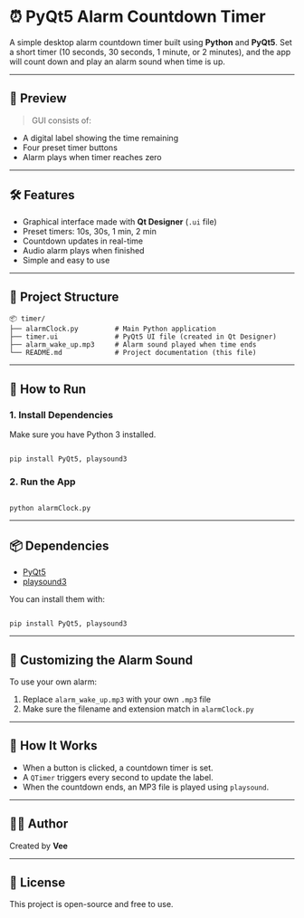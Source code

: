 # ⏰ PyQt5 Alarm Countdown Timer

A simple desktop alarm countdown timer built using **Python** and **PyQt5**. Set a short timer (10 seconds, 30 seconds, 1 minute, or 2 minutes), and the app will count down and play an alarm sound when time is up.

---

## 📸 Preview

> GUI consists of:
- A digital label showing the time remaining
- Four preset timer buttons
- Alarm plays when timer reaches zero

---

## 🛠 Features

- Graphical interface made with **Qt Designer** (`.ui` file)
- Preset timers: 10s, 30s, 1 min, 2 min
- Countdown updates in real-time
- Audio alarm plays when finished
- Simple and easy to use

---

## 📁 Project Structure

```
📦 timer/
├── alarmClock.py         # Main Python application
├── timer.ui              # PyQt5 UI file (created in Qt Designer)
├── alarm_wake_up.mp3     # Alarm sound played when time ends
└── README.md             # Project documentation (this file)
```

---

## 🚀 How to Run


### 1. Install Dependencies
Make sure you have Python 3 installed.

```

pip install PyQt5, playsound3

```

### 2. Run the App
```

python alarmClock.py

```

---

## 📦 Dependencies

- [PyQt5](https://pypi.org/project/PyQt5/)
- [playsound3](https://pypi.org/project/playsound3/)

You can install them with:

```

pip install PyQt5, playsound3

```
---

## 🎵 Customizing the Alarm Sound

To use your own alarm:
1. Replace `alarm_wake_up.mp3` with your own `.mp3` file
2. Make sure the filename and extension match in `alarmClock.py`

---

## 🧠 How It Works

- When a button is clicked, a countdown timer is set.
- A `QTimer` triggers every second to update the label.
- When the countdown ends, an MP3 file is played using `playsound`.

---

## 🧑‍💻 Author

Created by **Vee**

---

## 📜 License

This project is open-source and free to use. 
